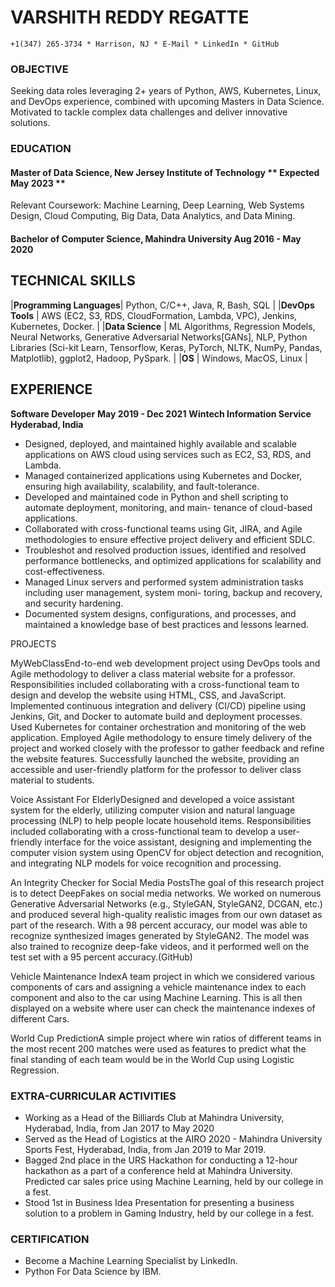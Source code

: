 # VARSHITH REDDY REGATTE

```
+1(347) 265-3734 * Harrison, NJ * E-Mail * LinkedIn * GitHub
```
### OBJECTIVE

Seeking data roles leveraging 2+ years of Python, AWS, Kubernetes, Linux, and DevOps experience, combined with
upcoming Masters in Data Science. Motivated to tackle complex data challenges and deliver innovative solutions.

### EDUCATION

#### Master of Data Science, New Jersey Institute of Technology               ** Expected May 2023 **
Relevant Coursework: Machine Learning, Deep Learning, Web Systems Design, Cloud Computing,
Big Data, Data Analytics, and Data Mining.

#### Bachelor of Computer Science, Mahindra University Aug 2016 - May 2020

## TECHNICAL SKILLS
|**Programming Languages**| Python, C/C++, Java, R, Bash, SQL |
|**DevOps Tools**         | AWS (EC2, S3, RDS, CloudFormation, Lambda, VPC), Jenkins, Kubernetes, Docker. |
|**Data Science**         | ML Algorithms, Regression Models, Neural Networks, Generative Adversarial Networks[GANs], NLP, Python Libraries (Sci-kit Learn, Tensorflow, Keras, PyTorch, NLTK, NumPy, Pandas, Matplotlib), ggplot2, Hadoop, PySpark. |
|**OS**                   | Windows, MacOS, Linux |

## EXPERIENCE

**Software Developer**                 **May 2019 - Dec 2021**
**Wintech Information Service Hyderabad, India** 

- Designed, deployed, and maintained highly available and scalable applications on AWS cloud using services such
    as EC2, S3, RDS, and Lambda.
- Managed containerized applications using Kubernetes and Docker, ensuring high availability, scalability, and
    fault-tolerance.
- Developed and maintained code in Python and shell scripting to automate deployment, monitoring, and main-
    tenance of cloud-based applications.
- Collaborated with cross-functional teams using Git, JIRA, and Agile methodologies to ensure effective project
    delivery and efficient SDLC.
- Troubleshot and resolved production issues, identified and resolved performance bottlenecks, and optimized
    applications for scalability and cost-effectiveness.
- Managed Linux servers and performed system administration tasks including user management, system moni-
    toring, backup and recovery, and security hardening.
- Documented system designs, configurations, and processes, and maintained a knowledge base of best practices
    and lessons learned.

PROJECTS

MyWebClassEnd-to-end web development project using DevOps tools and Agile methodology to deliver a class
material website for a professor. Responsibilities included collaborating with a cross-functional team to design and
develop the website using HTML, CSS, and JavaScript. Implemented continuous integration and delivery (CI/CD)
pipeline using Jenkins, Git, and Docker to automate build and deployment processes. Used Kubernetes for container
orchestration and monitoring of the web application. Employed Agile methodology to ensure timely delivery of the
project and worked closely with the professor to gather feedback and refine the website features. Successfully launched
the website, providing an accessible and user-friendly platform for the professor to deliver class material to students.


Voice Assistant For ElderlyDesigned and developed a voice assistant system for the elderly, utilizing computer
vision and natural language processing (NLP) to help people locate household items. Responsibilities included
collaborating with a cross-functional team to develop a user-friendly interface for the voice assistant, designing and
implementing the computer vision system using OpenCV for object detection and recognition, and integrating NLP
models for voice recognition and processing.

An Integrity Checker for Social Media PostsThe goal of this research project is to detect DeepFakes on social
media networks. We worked on numerous Generative Adversarial Networks (e.g., StyleGAN, StyleGAN2, DCGAN,
etc.) and produced several high-quality realistic images from our own dataset as part of the research. With a 98
percent accuracy, our model was able to recognize synthesized images generated by StyleGAN2. The model was also
trained to recognize deep-fake videos, and it performed well on the test set with a 95 percent accuracy.(GitHub)

Vehicle Maintenance IndexA team project in which we considered various components of cars and assigning a
vehicle maintenance index to each component and also to the car using Machine Learning. This is all then displayed
on a website where user can check the maintenance indexes of different Cars.

World Cup PredictionA simple project where win ratios of different teams in the most recent 200 matches were
used as features to predict what the final standing of each team would be in the World Cup using Logistic Regression.

### EXTRA-CURRICULAR ACTIVITIES

- Working as a Head of the Billiards Club at Mahindra University, Hyderabad, India, from Jan 2017 to May 2020
- Served as the Head of Logistics at the AIRO 2020 - Mahindra University Sports Fest, Hyderabad, India, from
    Jan 2019 to Mar 2019.
- Bagged 2nd place in the URS Hackathon for conducting a 12-hour hackathon as a part of a conference held at
    Mahindra University. Predicted car sales price using Machine Learning, held by our college in a fest.
- Stood 1st in Business Idea Presentation for presenting a business solution to a problem in Gaming Industry,
    held by our college in a fest.

### CERTIFICATION

- Become a Machine Learning Specialist by LinkedIn.
- Python For Data Science by IBM.
